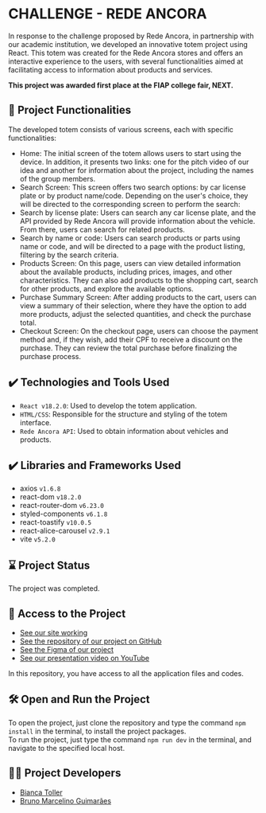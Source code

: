 # CHALLENGE - REDE ANCORA

In response to the challenge proposed by Rede Ancora, in partnership with our academic institution, we developed an innovative totem project using React. This totem was created for the Rede Ancora stores and offers an interactive experience to the users, with several functionalities aimed at facilitating access to information about products and services.

<b>This project was awarded first place at the FIAP college fair, NEXT.</b>

## 🔨 Project Functionalities

The developed totem consists of various screens, each with specific functionalities:

- Home: The initial screen of the totem allows users to start using the device. In addition, it presents two links: one for the pitch video of our idea and another for information about the project, including the names of the group members.
- Search Screen: This screen offers two search options: by car license plate or by product name/code. Depending on the user's choice, they will be directed to the corresponding screen to perform the search:
- Search by license plate: Users can search any car license plate, and the API provided by Rede Ancora will provide information about the vehicle. From there, users can search for related products.
- Search by name or code: Users can search products or parts using name or code, and will be directed to a page with the product listing, filtering by the search criteria.
- Products Screen: On this page, users can view detailed information about the available products, including prices, images, and other characteristics. They can also add products to the shopping cart, search for other products, and explore the available options.
- Purchase Summary Screen: After adding products to the cart, users can view a summary of their selection, where they have the option to add more products, adjust the selected quantities, and check the purchase total.
- Checkout Screen: On the checkout page, users can choose the payment method and, if they wish, add their CPF to receive a discount on the purchase. They can review the total purchase before finalizing the purchase process.

## ✔️ Technologies and Tools Used

- `React v18.2.0`: Used to develop the totem application.
- `HTML/CSS`: Responsible for the structure and styling of the totem interface.
- `Rede Ancora API`: Used to obtain information about vehicles and products.

## ✔️ Libraries and Frameworks Used

- axios `v1.6.8`
- react-dom `v18.2.0`
- react-router-dom `v6.23.0`
- styled-components `v6.1.8`
- react-toastify `v10.0.5`
- react-alice-carousel `v2.9.1`
- vite `v5.2.0`

## ⌛ Project Status

The project was completed.

## 📁 Access to the Project

- [See our site working](https://challenge-rede-ancora.vercel.app/)
- [See the repository of our project on GitHub](https://github.com/bitoller/challenge-rede-ancora-react)
- [See the Figma of our project](https://www.figma.com/file/2yI8xaVutkugIciWQLabzG/Untitled?type=design&node-id=0%3A1&mode=design&t=l31HxmxWsfYQZTxn-1)
- [See our presentation video on YouTube](https://youtu.be/L3Ne_vstIF8?si=tIW6EG8xmIJj3OSw)

In this repository, you have access to all the application files and codes.<br/>

## 🛠️ Open and Run the Project

To open the project, just clone the repository and type the command `npm install` in the terminal, to install the project packages.<br/>
To run the project, just type the command `npm run dev` in the terminal, and navigate to the specified local host.

## 👩‍💻 Project Developers

- <a href="https://www.linkedin.com/in/bianca-toller" target="_blank">Bianca Toller</a>
- <a href="https://www.linkedin.com/in/bruno-marc" target="_blank">Bruno Marcelino Guimarães</a>
